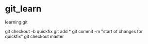 # git_learn
learning git

git checkout -b quickfix
git add *
git commit -m "start of changes for quickfix"
git checkout master
